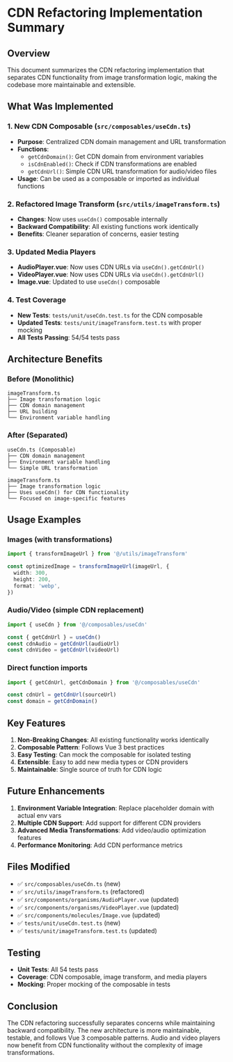 # CDN Refactoring Implementation Summary

## Overview

This document summarizes the CDN refactoring implementation that separates CDN functionality from image transformation logic, making the codebase more maintainable and extensible.

## What Was Implemented

### 1. **New CDN Composable** (`src/composables/useCdn.ts`)

- **Purpose**: Centralized CDN domain management and URL transformation
- **Functions**:
  - `getCdnDomain()`: Get CDN domain from environment variables
  - `isCdnEnabled()`: Check if CDN transformations are enabled
  - `getCdnUrl()`: Simple CDN URL transformation for audio/video files
- **Usage**: Can be used as a composable or imported as individual functions

### 2. **Refactored Image Transform** (`src/utils/imageTransform.ts`)

- **Changes**: Now uses `useCdn()` composable internally
- **Backward Compatibility**: All existing functions work identically
- **Benefits**: Cleaner separation of concerns, easier testing

### 3. **Updated Media Players**

- **AudioPlayer.vue**: Now uses CDN URLs via `useCdn().getCdnUrl()`
- **VideoPlayer.vue**: Now uses CDN URLs via `useCdn().getCdnUrl()`
- **Image.vue**: Updated to use `useCdn()` composable

### 4. **Test Coverage**

- **New Tests**: `tests/unit/useCdn.test.ts` for the CDN composable
- **Updated Tests**: `tests/unit/imageTransform.test.ts` with proper mocking
- **All Tests Passing**: 54/54 tests pass

## Architecture Benefits

### **Before (Monolithic)**

```
imageTransform.ts
├── Image transformation logic
├── CDN domain management
├── URL building
└── Environment variable handling
```

### **After (Separated)**

```
useCdn.ts (Composable)
├── CDN domain management
├── Environment variable handling
└── Simple URL transformation

imageTransform.ts
├── Image transformation logic
├── Uses useCdn() for CDN functionality
└── Focused on image-specific features
```

## Usage Examples

### **Images (with transformations)**

```typescript
import { transformImageUrl } from '@/utils/imageTransform'

const optimizedImage = transformImageUrl(imageUrl, {
  width: 300,
  height: 200,
  format: 'webp',
})
```

### **Audio/Video (simple CDN replacement)**

```typescript
import { useCdn } from '@/composables/useCdn'

const { getCdnUrl } = useCdn()
const cdnAudio = getCdnUrl(audioUrl)
const cdnVideo = getCdnUrl(videoUrl)
```

### **Direct function imports**

```typescript
import { getCdnUrl, getCdnDomain } from '@/composables/useCdn'

const cdnUrl = getCdnUrl(sourceUrl)
const domain = getCdnDomain()
```

## Key Features

1. **Non-Breaking Changes**: All existing functionality works identically
2. **Composable Pattern**: Follows Vue 3 best practices
3. **Easy Testing**: Can mock the composable for isolated testing
4. **Extensible**: Easy to add new media types or CDN providers
5. **Maintainable**: Single source of truth for CDN logic

## Future Enhancements

1. **Environment Variable Integration**: Replace placeholder domain with actual env vars
2. **Multiple CDN Support**: Add support for different CDN providers
3. **Advanced Media Transformations**: Add video/audio optimization features
4. **Performance Monitoring**: Add CDN performance metrics

## Files Modified

- ✅ `src/composables/useCdn.ts` (new)
- ✅ `src/utils/imageTransform.ts` (refactored)
- ✅ `src/components/organisms/AudioPlayer.vue` (updated)
- ✅ `src/components/organisms/VideoPlayer.vue` (updated)
- ✅ `src/components/molecules/Image.vue` (updated)
- ✅ `tests/unit/useCdn.test.ts` (new)
- ✅ `tests/unit/imageTransform.test.ts` (updated)

## Testing

- **Unit Tests**: All 54 tests pass
- **Coverage**: CDN composable, image transform, and media players
- **Mocking**: Proper mocking of the composable in tests

## Conclusion

The CDN refactoring successfully separates concerns while maintaining backward compatibility. The new architecture is more maintainable, testable, and follows Vue 3 composable patterns. Audio and video players now benefit from CDN functionality without the complexity of image transformations.
